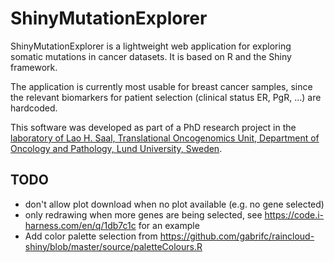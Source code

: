 # ShinyMutationExplorer

ShinyMutationExplorer is a lightweight web application for exploring somatic mutations in cancer datasets.  It is based on R and the Shiny framework.

The application is currently most usable for breast cancer samples, since the relevant biomarkers for patient selection (clinical status ER, PgR, ...) are hardcoded.

This software was developed as part of a PhD research project in the
[laboratory of Lao H. Saal, Translational Oncogenomics Unit, Department of Oncology and Pathology, Lund University, Sweden](https://www.med.lu.se/saalgroup).


## TODO

- don't allow plot download when no plot available (e.g. no gene selected)
- only redrawing when more genes are being selected, see https://code.i-harness.com/en/q/1db7c1c for an example
- Add color palette selection from https://github.com/gabrifc/raincloud-shiny/blob/master/source/paletteColours.R
